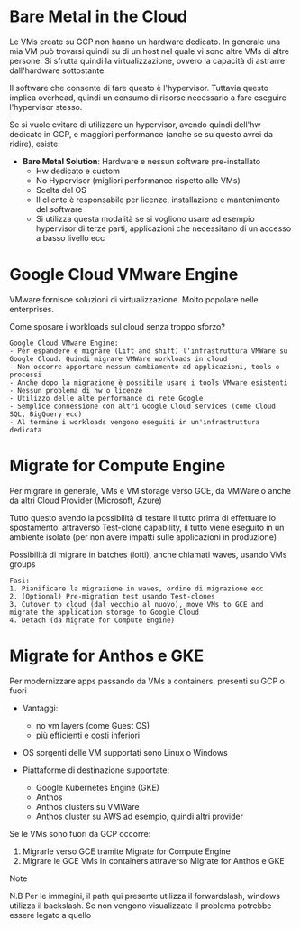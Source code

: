 # Bare Metal in the Cloud

Le VMs create su GCP non hanno un hardware dedicato. In generale una mia VM può trovarsi quindi su di un host nel quale vi sono altre VMs di altre persone. Si sfrutta quindi la virtualizzazione, ovvero la capacità di astrarre dall'hardware sottostante.

 Il software che consente di fare questo è l'hypervisor. Tuttavia questo implica overhead, quindi un consumo di risorse necessario a fare eseguire l'hypervisor stesso. 

Se si vuole evitare di utilizzare un hypervisor, avendo quindi dell'hw dedicato in GCP, e maggiori performance (anche se su questo avrei da ridire), esiste:
- **Bare Metal Solution**: Hardware e nessun software pre-installato
    - Hw dedicato e custom
    - No Hypervisor (migliori performance rispetto alle VMs)
    - Scelta del OS
    - Il cliente è responsabile per licenze, installazione e mantenimento del software 
    - Si utilizza questa modalità se si vogliono usare ad esempio hypervisor di terze parti, applicazioni che necessitano di un accesso a basso livello ecc

# Google Cloud VMware Engine

VMware fornisce soluzioni di virtualizzazione. Molto popolare nelle enterprises. 

Come sposare i workloads sul cloud senza troppo sforzo?

    Google Cloud VMware Engine: 
    - Per espandere e migrare (Lift and shift) l'infrastruttura VMWare su Google Cloud. Quindi migrare VMWare workloads in cloud
    - Non occorre apportare nessun cambiamento ad applicazioni, tools o processi
    - Anche dopo la migrazione è possibile usare i tools VMware esistenti
    - Nessun problema di hw o licenze
    - Utilizzo delle alte performance di rete Google
    - Semplice connessione con altri Google Cloud services (come Cloud SQL, BigQuery ecc)
    - Al termine i workloads vengono eseguiti in un'infrastruttura dedicata

# Migrate for Compute Engine

Per migrare in generale, VMs e VM storage verso GCE, da VMWare o anche da altri Cloud Provider (Microsoft, Azure) 

Tutto questo avendo la possibilità di testare il tutto prima di effettuare lo spostamento: attraverso Test-clone capability, il tutto viene eseguito in un ambiente isolato (per non avere impatti sulle applicazioni in produzione)

Possibilità di migrare in batches (lotti), anche chiamati waves, usando VMs groups

    Fasi:
    1. Pianificare la migrazione in waves, ordine di migrazione ecc
    2. (Optional) Pre-migration test usando Test-clones
    3. Cutover to cloud (dal vecchio al nuovo), move VMs to GCE and migrate the application storage to Google Cloud
    4. Detach (da Migrate for Compute Engine)

# Migrate for Anthos e GKE

Per modernizzare apps passando da VMs a containers, presenti su GCP o fuori
- Vantaggi:
    - no vm layers (come Guest OS)
    - più efficienti e costi inferiori

- OS sorgenti delle VM supportati sono Linux o Windows
- Piattaforme di destinazione supportate:
    - Google Kubernetes Engine (GKE)
    - Anthos
    - Anthos clusters su VMWare
    - Anthos cluster su AWS ad esempio, quindi altri provider
    
Se le VMs sono fuori da GCP occorre:
1. Migrarle verso GCE tramite Migrate for Compute Engine
2. Migrare le GCE VMs in containers attraverso Migrate for Anthos e GKE


Note

N.B Per le immagini, il path qui presente utilizza il forwardslash, windows utilizza il backslash. Se non vengono visualizzate il problema potrebbe essere legato a quello
